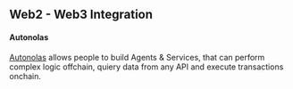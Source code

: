 ## Web2 - Web3 Integration

#### Autonolas
[Autonolas](https://www.autonolas.network/) allows people to build Agents & Services, that can perform complex logic offchain, quiery data from any API and execute transactions onchain.  
